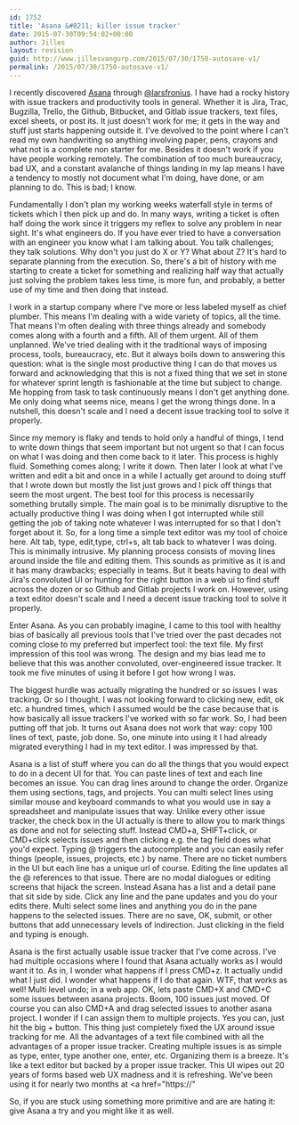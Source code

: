 ```yaml
---
id: 1752
title: 'Asana &#8211; killer issue tracker'
date: 2015-07-30T09:54:02+00:00
author: Jilles
layout: revision
guid: http://www.jillesvangurp.com/2015/07/30/1750-autosave-v1/
permalink: /2015/07/30/1750-autosave-v1/
---
```

I recently discovered <a href="https://asana.com/">Asana</a> through <a href="https://twitter.com/larsfronius">@larsfronius</a>. I have had a rocky history with issue trackers and productivity tools in general. Whether it is Jira, Trac, Bugzilla, Trello, the Github, Bitbucket, and Gitlab issue trackers, text files, excel sheets, or post its. It just doesn't work for me; it gets in the way and stuff just starts happening outside it. I've devolved to the point where I can't read my own handwriting so anything involving paper, pens, crayons and what not is a complete non starter for me. Besides it doesn't work if you have people working remotely. The combination of too much bureaucracy, bad UX, and a constant avalanche of things landing in my lap means I have a tendency to mostly not document what I'm doing, have done, or am planning to do. This is bad; I know.

Fundamentally I don't plan my working weeks waterfall style in terms of tickets which I then pick up and do. In many ways, writing a ticket is often half doing the work since it triggers my reflex to solve any problem in near sight. It's what engineers do. If you have ever tried to have a conversation with an engineer you know what I am talking about. You talk challenges; they talk solutions. Why don't you just do X or Y? What about Z? It's hard to separate planning from the execution. So, there's a bit of history with me starting to create a ticket for something and realizing half way that actually just solving the problem takes less time, is more fun, and probably, a better use of my time and then doing that instead.

I work in a startup company where I've more or less labeled myself as chief plumber. This means I'm dealing with a wide variety of topics, all the time. That means I'm often dealing with three things already and somebody comes along with a fourth and a fifth. All of them urgent. All of them unplanned. We've tried dealing with it the traditional ways of imposing process, tools, bureaucracy, etc. But it always boils down to answering this question: what is the single most productive thing I can do that moves us forward and acknowledging that this is not a fixed thing that we set in stone for whatever sprint length is fashionable at the time but subject to change. Me hopping from task to task continuously means I don't get anything done. Me only doing what seems nice, means I get the wrong things done. In a nutshell, this doesn't scale and I need a decent issue tracking tool to solve it properly.

Since my memory is flaky and tends to hold only a handful of things, I tend to write down things that seem important but not urgent so that I can focus on what I was doing and then come back to it later. This process is highly fluid. Something comes along; I write it down. Then later I look at what I've written and edit a bit and once in a while I actually get around to doing stuff that I wrote down but mostly the list just grows and I pick off things that seem the most urgent. The best tool for this process is necessarily something brutally simple. The main goal is to be minimally disruptive to the actually productive thing I was doing when I got interrupted while still getting the job of taking note whatever I was interrupted for so that I don't forget about it. So, for a long time a simple text editor was my tool of choice here. Alt tab, type, edit,type, ctrl+s, alt tab back to whatever I was doing. This is minimally intrusive. My planning process consists of moving lines around inside the file and editing them. This sounds as primitive as it is and it has many drawbacks; especially in teams. But it beats having to deal with Jira's convoluted UI or hunting for the right button in a web ui to find stuff across the dozen or so Github and Gitlab projects I work on. However, using a text editor doesn't scale and I need a decent issue tracking tool to solve it properly.

Enter Asana. As you can probably imagine, I came to this tool with healthy bias of basically all previous tools that I've tried over the past decades not coming close to my preferred but imperfect tool: the text file. My first impression of this tool was wrong. The design and my bias lead me to believe that this was another convoluted, over-engineered issue tracker. It took me five minutes of using it before I got how wrong I was.

The biggest hurdle was actually migrating the hundred or so issues I was tracking. Or so I thought. I was not looking forward to clicking new, edit, ok etc. a hundred times, which I assumed would be the case because that is how basically all issue trackers I've worked with so far work. So, I had been putting off that job. It turns out Asana does not work that way: copy 100 lines of text, paste, job done. So, one minute into using it I had already migrated everything I had in my text editor. I was impressed by that.

Asana is a list of stuff where you can do all the things that you would expect to do in a decent UI for that. You can paste lines of text and each line becomes an issue. You can drag lines around to change the order. Organize them using sections, tags, and projects. You can multi select lines using similar mouse and keyboard commands to what you would use in say a spreadsheet and manipulate issues that way. Unlike every other issue tracker, the check box in the UI actually is there to allow you to mark things as done and not for selecting stuff. Instead CMD+a, SHIFT+click, or CMD+click selects issues and then clicking e.g. the tag field does what you'd expect. Typing @ triggers the autocomplete and you can easily refer things (people, issues, projects, etc.) by name. There are no ticket numbers in the UI but each line has a unique url of course. Editing the line updates all the @ references to that issue. There are no modal dialogues or editing screens that hijack the screen. Instead Asana has a list and a detail pane that sit side by side. Click any line and the pane updates and you do your edits there. Multi select some lines and anything you do in the pane happens to the selected issues. There are no save, OK, submit, or other buttons that add unnecessary levels of indirection. Just clicking in the field and typing is enough.

Asana is the first actually usable issue tracker that I've come across. I've had multiple occasions where I found that Asana actually works as I would want it to. As in, I wonder what happens if I press CMD+z. It actually undid what I just did. I wonder what happens if I do that again. WTF, that works as well! Multi level undo; in a web app. OK, lets paste CMD+X and CMD+C some issues between asana projects. Boom, 100 issues just moved. Of course you can also CMD+A and drag selected issues to another asana project. I wonder if I can assign them to multiple projects. Yes you can, just hit the big + button. This thing just completely fixed the UX around issue tracking for me. All the advantages of a text file combined with all the advantages of a proper issue tracker. Creating multiple issues is as simple as type, enter, type another one, enter, etc. Organizing them is a breeze. It's like a text editor but backed by a proper issue tracker. This UI wipes out 20 years of forms based web UX madness and it is refreshing. We've been using it for nearly two months at &lt;a href="https://"

So, if you are stuck using something more primitive and are are hating it: give Asana a try and you might like it as well.